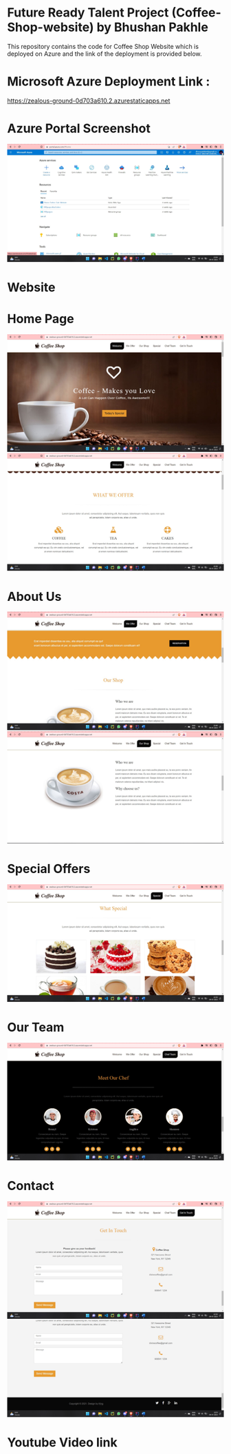 # Future Ready Talent Project (Coffee-Shop-website) by Bhushan Pakhle

This repository contains the code for Coffee Shop Website which is deployed on Azure and the link of the deployment is provided below.

# Microsoft Azure Deployment Link :
https://zealous-ground-0d703a610.2.azurestaticapps.net

# Azure Portal Screenshot 
<img src="img/azure portal.jpg" />

# Website 
# Home Page 
<img src="img/ss1.jpg" />

<img src="img/ss2.jpg" />

# About Us
<img src="img/ss3.jpg" />

<img src="img/ss4.jpg" />

# Special Offers
<img src="img/ss5.jpg" />

# Our Team
<img src="img/ss6.jpg" />

# Contact
<img src="img/ss7.jpg" />
<img src="img/ss8.jpg" />

# Youtube Video link 

<a href="https://youtu.be/L55a36ZiXws" ></a>
